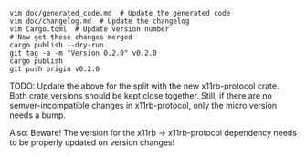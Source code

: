 ```
vim doc/generated_code.md  # Update the generated code
vim doc/changelog.md  # Update the changelog
vim Cargo.toml  # Update version number
# Now get these changes merged
cargo publish --dry-run
git tag -a -m "Version 0.2.0" v0.2.0
cargo publish
git push origin v0.2.0
```
TODO: Update the above for the split with the new x11rb-protocol crate.
Both crate versions should be kept close together. Still, if there are no
semver-incompatible changes in x11rb-protocol, only the micro version needs a
bump.

Also: Beware! The version for the x11rb -> x11rb-protocol dependency needs to be
properly updated on version changes!
